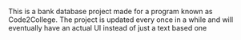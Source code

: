 This is a bank database project made for a program known as Code2College.
The project is updated every once in a while and will eventually have an actual UI instead of just a text based one
